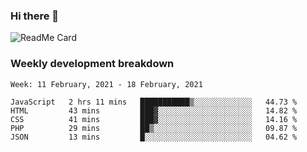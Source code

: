 ### Hi there 👋

<!--
**itzcy/itzcy** is a ✨ _special_ ✨ repository because its `README.md` (this file) appears on your GitHub profile.

Here are some ideas to get you started:

- 🔭 I’m currently working on ...
- 🌱 I’m currently learning ...
- 👯 I’m looking to collaborate on ...
- 🤔 I’m looking for help with ...
- 💬 Ask me about ...
- 📫 How to reach me: ...
- 😄 Pronouns: ...
- ⚡ Fun fact: ...
-->
![ReadMe Card](https://github-readme-stats.vercel.app/api?username=itzcy&show_icons=true&title_color=2d3198&icon_color=797cb8&text_color=24292e&bg_color=f6f8fa)

### Weekly development breakdown
<!--START_SECTION:waka-->
```text
Week: 11 February, 2021 - 18 February, 2021

JavaScript   2 hrs 11 mins   ███████████▒░░░░░░░░░░░░░   44.73 % 
HTML         43 mins         ███▓░░░░░░░░░░░░░░░░░░░░░   14.82 % 
CSS          41 mins         ███▓░░░░░░░░░░░░░░░░░░░░░   14.16 % 
PHP          29 mins         ██▒░░░░░░░░░░░░░░░░░░░░░░   09.87 % 
JSON         13 mins         █░░░░░░░░░░░░░░░░░░░░░░░░   04.62 % 
```
<!--END_SECTION:waka-->
